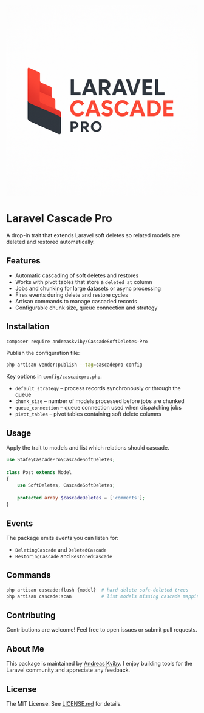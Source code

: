 ![Laravel Cascade Pro](8CFBF222-9389-4334-B853-4D1F2B777FE0.png)
# Laravel Cascade Pro

A drop-in trait that extends Laravel soft deletes so related models are deleted and restored automatically.

## Features

- Automatic cascading of soft deletes and restores
- Works with pivot tables that store a `deleted_at` column
- Jobs and chunking for large datasets or async processing
- Fires events during delete and restore cycles
- Artisan commands to manage cascaded records
- Configurable chunk size, queue connection and strategy

## Installation

```bash
composer require andreaskviby/CascadeSoftDeletes-Pro
```

Publish the configuration file:

```bash
php artisan vendor:publish --tag=cascadepro-config
```

Key options in `config/cascadepro.php`:

- `default_strategy` – process records synchronously or through the queue
- `chunk_size` – number of models processed before jobs are chunked
- `queue_connection` – queue connection used when dispatching jobs
- `pivot_tables` – pivot tables containing soft delete columns

## Usage

Apply the trait to models and list which relations should cascade.

```php
use Stafe\CascadePro\CascadeSoftDeletes;

class Post extends Model
{
    use SoftDeletes, CascadeSoftDeletes;

    protected array $cascadeDeletes = ['comments'];
}
```

## Events

The package emits events you can listen for:

- `DeletingCascade` and `DeletedCascade`
- `RestoringCascade` and `RestoredCascade`

## Commands

```bash
php artisan cascade:flush {model}  # hard delete soft-deleted trees
php artisan cascade:scan           # list models missing cascade mapping
```

## Contributing

Contributions are welcome! Feel free to open issues or submit pull requests.

## About Me

This package is maintained by [Andreas Kviby](https://github.com/andreaskviby).
I enjoy building tools for the Laravel community and appreciate any feedback.

## License

The MIT License. See [LICENSE.md](LICENSE.md) for details.
